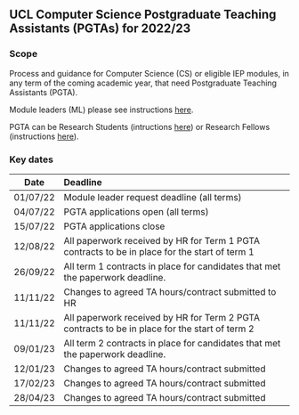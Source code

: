 ## UCL Computer Science Postgraduate Teaching Assistants (PGTAs) for 2022/23

### Scope
Process and guidance for Computer Science (CS) or eligible IEP modules, in any term of the coming academic year, that
need Postgraduate Teaching Assistants (PGTA).

Module leaders (ML) please see instructions [here](https://uclcomputerscience.github.io/pgta/ml.html).

PGTA can be Research Students (intructions [here](https://uclcomputerscience.github.io/pgta/phd.html)) or Research Fellows (instructions [here](https://uclcomputerscience.github.io/pgta/ra.html)).

### Key dates

|   Date   | Deadline                                                                                      |
|:--------:|:----------------------------------------------------------------------------------------------| 
| 01/07/22 | Module leader request deadline (all terms)                                                    |
| 04/07/22 | PGTA applications open (all terms)                                                            |
| 15/07/22 | PGTA applications close                                                                       |
| 12/08/22 | All paperwork received by HR for Term 1 PGTA contracts to be in place for the start of term 1 |
| 26/09/22 | All term 1 contracts in place for candidates that met the paperwork deadline.                 |
| 11/11/22 | Changes to agreed TA hours/contract submitted to HR                                           |
| 11/11/22 | All paperwork received by HR for Term 2 PGTA contracts to be in place for the start of term 2 |
| 09/01/23 | All term 2 contracts in place for candidates that met the paperwork deadline.                 |
| 12/01/23 | Changes to agreed TA hours/contract submitted                                           |
| 17/02/23 | Changes to agreed TA hours/contract submitted                                           |
| 28/04/23 | Changes to agreed TA hours/contract submitted                                           |
